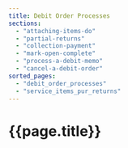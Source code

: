 ```yaml
---
title: Debit Order Processes
sections:
  - "attaching-items-do"
  - "partial-returns"
  - "collection-payment"
  - "mark-open-complete"
  - "process-a-debit-memo"
  - "cancel-a-debit-order"
sorted_pages:
  - "debit_order_processes"
  - "service_items_pur_returns"
---
```

# {{page.title}}
